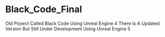 # Black_Code_Final
Old Prjoect Called Black Code Using Unreal Engine 4
There Is A Updated Version But Still Under Development Using Unreal Engine 5
